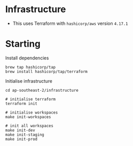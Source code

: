 # Infrastructure

- This uses Terraform with `hashicorp/aws` version `4.17.1`

# Starting

Install dependencies

```
brew tap hashicorp/tap
brew install hashicorp/tap/terraform
```

Initialise infrastructure

```
cd ap-southeast-2/infrastructure

# initialise terraform
terraform init

# initialise workspaces
make init-workspaces

# init all workspaces
make init-dev
make init-staging
make init-prod
```
